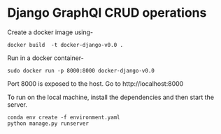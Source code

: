 # Django GraphQl CRUD operations

Create a docker image using-

```
docker build  -t docker-django-v0.0 .
```

Run in a docker container-

```
sudo docker run -p 8000:8000 docker-django-v0.0

```

Port 8000 is exposed to the host. Go to http://localhost:8000


To run on the local machine, install the dependencies and then start the server.

```
conda env create -f environment.yaml
python manage.py runserver
```